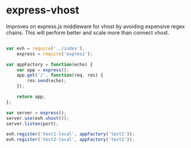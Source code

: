 express-vhost
=============

Improves on express.js middleware for vhost by avoiding expensive regex chains.  This will perform better and scale more than connect vhost.

``` javascript

var evh = require('../index'),
	express = require('express');

var appFactory = function(echo) {
	var app = express();
	app.get('/', function(req, res) {
		res.send(echo);
	});

	return app;
};

var server = express();
server.use(evh.vhost());
server.listen(port);

evh.register('test1-local', appFactory('test1'));
evh.register('test2-local', appFactory('test2'));

```